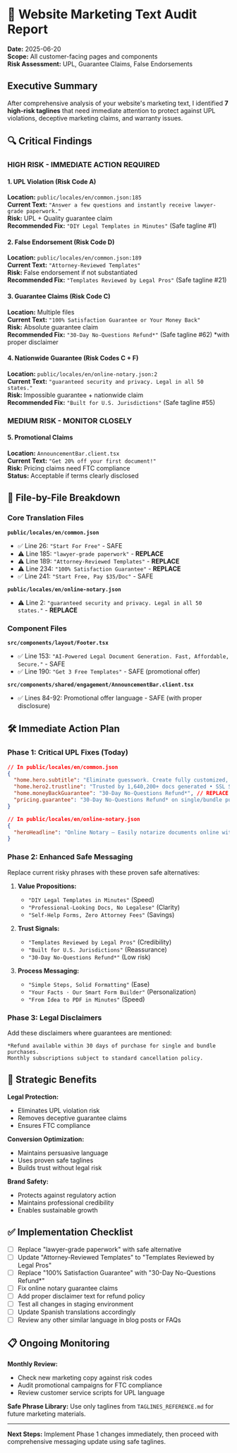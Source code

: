 # 🚨 Website Marketing Text Audit Report

**Date:** 2025-06-20  
**Scope:** All customer-facing pages and components  
**Risk Assessment:** UPL, Guarantee Claims, False Endorsements  

## Executive Summary

After comprehensive analysis of your website's marketing text, I identified **7 high-risk taglines** that need immediate attention to protect against UPL violations, deceptive marketing claims, and warranty issues.

## 🔍 Critical Findings

### HIGH RISK - IMMEDIATE ACTION REQUIRED

#### 1. **UPL Violation (Risk Code A)**
**Location:** `public/locales/en/common.json:185`  
**Current Text:** `"Answer a few questions and instantly receive lawyer-grade paperwork."`  
**Risk:** UPL + Quality guarantee claim  
**Recommended Fix:** `"DIY Legal Templates in Minutes"` (Safe tagline #1)  

#### 2. **False Endorsement (Risk Code D)**
**Location:** `public/locales/en/common.json:189`  
**Current Text:** `"Attorney-Reviewed Templates"`  
**Risk:** False endorsement if not substantiated  
**Recommended Fix:** `"Templates Reviewed by Legal Pros"` (Safe tagline #21)  

#### 3. **Guarantee Claims (Risk Code C)**
**Location:** Multiple files  
**Current Text:** `"100% Satisfaction Guarantee or Your Money Back"`  
**Risk:** Absolute guarantee claim  
**Recommended Fix:** `"30-Day No-Questions Refund*"` (Safe tagline #62) *with proper disclaimer  

#### 4. **Nationwide Guarantee (Risk Codes C + F)**
**Location:** `public/locales/en/online-notary.json:2`  
**Current Text:** `"guaranteed security and privacy. Legal in all 50 states."`  
**Risk:** Impossible guarantee + nationwide claim  
**Recommended Fix:** `"Built for U.S. Jurisdictions"` (Safe tagline #55)  

### MEDIUM RISK - MONITOR CLOSELY

#### 5. **Promotional Claims**
**Location:** `AnnouncementBar.client.tsx`  
**Current Text:** `"Get 20% off your first document!"`  
**Risk:** Pricing claims need FTC compliance  
**Status:** Acceptable if terms clearly disclosed  

## 📍 File-by-File Breakdown

### Core Translation Files

**`public/locales/en/common.json`**
- ✅ Line 26: `"Start For Free"` - SAFE
- ⚠️ Line 185: `"lawyer-grade paperwork"` - **REPLACE**
- ⚠️ Line 189: `"Attorney-Reviewed Templates"` - **REPLACE**
- ⚠️ Line 234: `"100% Satisfaction Guarantee"` - **REPLACE**
- ✅ Line 241: `"Start Free, Pay $35/Doc"` - SAFE

**`public/locales/en/online-notary.json`**
- ⚠️ Line 2: `"guaranteed security and privacy. Legal in all 50 states."` - **REPLACE**

### Component Files

**`src/components/layout/Footer.tsx`**
- ✅ Line 153: `"AI-Powered Legal Document Generation. Fast, Affordable, Secure."` - SAFE
- ✅ Line 190: `"Get 3 Free Templates"` - SAFE (promotional offer)

**`src/components/shared/engagement/AnnouncementBar.client.tsx`**
- ✅ Lines 84-92: Promotional offer language - SAFE (with proper disclosure)

## 🛠️ Immediate Action Plan

### Phase 1: Critical UPL Fixes (Today)

```json
// In public/locales/en/common.json
{
  "home.hero.subtitle": "Eliminate guesswork. Create fully customized, professional legal documents in minutes.", // REPLACE LINE 185
  "home.hero2.trustline": "Trusted by 1,640,200+ docs generated • SSL Secure Checkout • Templates Reviewed by Legal Pros • Trustpilot ★★★★★", // REPLACE LINE 189
  "home.moneyBackGuarantee": "30-Day No-Questions Refund*", // REPLACE LINE 234
  "pricing.guarantee": "30-Day No-Questions Refund* on single/bundle purchases." // REPLACE LINE 386
}
```

```json
// In public/locales/en/online-notary.json
{
  "heroHeadline": "Online Notary – Easily notarize documents online with encrypted security and privacy. Built for U.S. Jurisdictions." // REPLACE LINE 2
}
```

### Phase 2: Enhanced Safe Messaging

Replace current risky phrases with these proven safe alternatives:

1. **Value Propositions:**
   - `"DIY Legal Templates in Minutes"` (Speed)
   - `"Professional-Looking Docs, No Legalese"` (Clarity)
   - `"Self-Help Forms, Zero Attorney Fees"` (Savings)

2. **Trust Signals:**
   - `"Templates Reviewed by Legal Pros"` (Credibility)
   - `"Built for U.S. Jurisdictions"` (Reassurance)
   - `"30-Day No-Questions Refund*"` (Low risk)

3. **Process Messaging:**
   - `"Simple Steps, Solid Formatting"` (Ease)
   - `"Your Facts · Our Smart Form Builder"` (Personalization)
   - `"From Idea to PDF in Minutes"` (Speed)

### Phase 3: Legal Disclaimers

Add these disclaimers where guarantees are mentioned:

```
*Refund available within 30 days of purchase for single and bundle purchases. 
Monthly subscriptions subject to standard cancellation policy.
```

## 🎯 Strategic Benefits

**Legal Protection:**
- Eliminates UPL violation risk
- Removes deceptive guarantee claims
- Ensures FTC compliance

**Conversion Optimization:**
- Maintains persuasive language
- Uses proven safe taglines
- Builds trust without legal risk

**Brand Safety:**
- Protects against regulatory action
- Maintains professional credibility
- Enables sustainable growth

## ✅ Implementation Checklist

- [ ] Replace "lawyer-grade paperwork" with safe alternative
- [ ] Update "Attorney-Reviewed Templates" to "Templates Reviewed by Legal Pros"
- [ ] Replace "100% Satisfaction Guarantee" with "30-Day No-Questions Refund*"
- [ ] Fix online notary guarantee claims
- [ ] Add proper disclaimer text for refund policy
- [ ] Test all changes in staging environment
- [ ] Update Spanish translations accordingly
- [ ] Review any other similar language in blog posts or FAQs

## 📋 Ongoing Monitoring

**Monthly Review:**
- Check new marketing copy against risk codes
- Audit promotional campaigns for FTC compliance
- Review customer service scripts for UPL language

**Safe Phrase Library:**
Use only taglines from `TAGLINES_REFERENCE.md` for future marketing materials.

---

**Next Steps:** Implement Phase 1 changes immediately, then proceed with comprehensive messaging update using safe taglines.